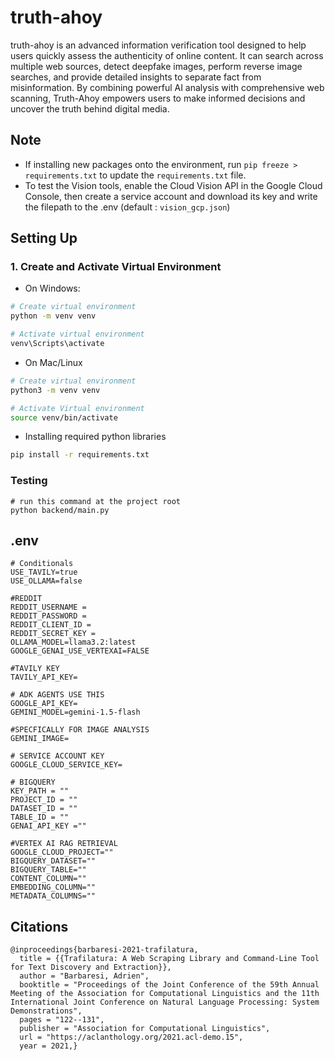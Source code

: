 
# truth-ahoy
truth-ahoy is an advanced information verification tool designed to help users quickly assess the authenticity of online content. It can search across multiple web sources, detect deepfake images, perform reverse image searches, and provide detailed insights to separate fact from misinformation. By combining powerful AI analysis with comprehensive web scanning, Truth-Ahoy empowers users to make informed decisions and uncover the truth behind digital media.

## Note
- If installing new packages onto the environment, run `pip freeze > requirements.txt` to update the `requirements.txt` file.
- To test the Vision tools, enable the Cloud Vision API in the Google Cloud Console, then create a service account and download its key and write the filepath to the .env (default : `vision_gcp.json`)

## Setting Up

### 1. Create and Activate Virtual Environment

- On Windows:

```bash
# Create virtual environment
python -m venv venv

# Activate virtual environment
venv\Scripts\activate
```

- On Mac/Linux

```bash
# Create virtual environment
python3 -m venv venv

# Activate Virtual environment
source venv/bin/activate
```

- Installing required python libraries

```bash
pip install -r requirements.txt
```

### Testing

```
# run this command at the project root
python backend/main.py

```

## .env

```
# Conditionals
USE_TAVILY=true
USE_OLLAMA=false

#REDDIT
REDDIT_USERNAME =
REDDIT_PASSWORD =
REDDIT_CLIENT_ID =
REDDIT_SECRET_KEY =
OLLAMA_MODEL=llama3.2:latest
GOOGLE_GENAI_USE_VERTEXAI=FALSE

#TAVILY KEY
TAVILY_API_KEY=

# ADK AGENTS USE THIS
GOOGLE_API_KEY=
GEMINI_MODEL=gemini-1.5-flash

#SPECFICALLY FOR IMAGE ANALYSIS
GEMINI_IMAGE=

# SERVICE ACCOUNT KEY
GOOGLE_CLOUD_SERVICE_KEY=

# BIGQUERY
KEY_PATH = ""
PROJECT_ID = ""
DATASET_ID = ""
TABLE_ID = ""
GENAI_API_KEY =""

#VERTEX AI RAG RETRIEVAL 
GOOGLE_CLOUD_PROJECT=""
BIGQUERY_DATASET=""
BIGQUERY_TABLE=""
CONTENT_COLUMN=""
EMBEDDING_COLUMN=""
METADATA_COLUMNS=""
```

## Citations

```shell
@inproceedings{barbaresi-2021-trafilatura,
  title = {{Trafilatura: A Web Scraping Library and Command-Line Tool for Text Discovery and Extraction}},
  author = "Barbaresi, Adrien",
  booktitle = "Proceedings of the Joint Conference of the 59th Annual Meeting of the Association for Computational Linguistics and the 11th International Joint Conference on Natural Language Processing: System Demonstrations",
  pages = "122--131",
  publisher = "Association for Computational Linguistics",
  url = "https://aclanthology.org/2021.acl-demo.15",
  year = 2021,}
```

